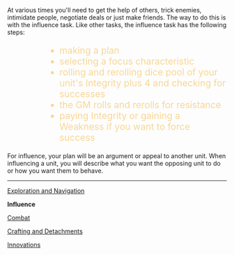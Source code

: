 At various times you'll need to get the help of others, trick enemies, intimidate people, negotiate deals or just make friends.  The way to do this is with the influence task.  Like other tasks, the influence task has the following steps:

<ul style="font-size:1.5em; text-align:left; margin-left:4em; color:#F9D695;"; >
<li>  making a plan </li>
<li> selecting a focus characteristic </li>
<li> rolling and rerolling dice pool of your unit's Integrity plus 4 and checking for successes </li>
<li> the GM rolls and rerolls for resistance </li>
<li> paying Integrity or gaining a Weakness if you want to force success </li>
</ul>

For influence, your plan will be an argument or appeal to another unit.  When influencing a unit, you will describe what you want the opposing unit to do or how you want them to behave.

---

[Exploration and Navigation](/rpg_rules.html)

**Influence**

[Combat](/rpg_combat.html)

[Crafting and Detachments](/rpg_crafting.html)

[Innovations](/rpg_innovate.html)

